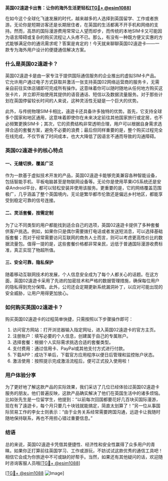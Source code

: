**英国02遠遊卡出售：让你的海外生活更轻松[[TG💪+ @esim1088](https://t.me/s/esim1088)]**

在如今这个全球化飞速发展的时代，越来越多的人选择到英国留学、工作或者旅游。无论你是短期访客还是长期居住者，在英国的生活都离不开手机和网络的支持。然而，高昂的国际漫游费用常常让人望而却步，而传统的本地SIM卡又可能因为语言障碍或复杂的购买流程让人头疼不已。那么，有没有一种既方便又实惠的方式能够满足你的通讯需求呢？答案是肯定的！今天就来聊聊英国02遠遊卡——一款专为海外用户设计的便捷通信解决方案。

### 什么是英国02遠遊卡？

英国02遠遊卡是由一家专注于提供国际通信服务的企业推出的虚拟SIM卡产品。它允许用户通过电子方式获取并激活一张支持英国02网络运营商的服务卡，无需亲自前往实体店铺即可完成所有操作。这意味着你可以随时随地从任何地方购买这张卡片，并立即开始使用其提供的语音通话、短信以及数据流量服务。对于那些计划在英国停留较长时间的人来说，这种灵活性无疑是一个巨大的优势。

此外，与传统物理SIM卡相比，遠遊卡还具备许多独特的优势。首先，它支持全球多个国家和地区通用，这意味着即使你在未来决定前往其他国家旅行或定居，也不必频繁更换SIM卡；其次，它的资费结构非常透明合理，用户可以根据自身需求选择合适的套餐方案，避免不必要的浪费；最后但同样重要的是，整个购买过程完全在线完成，不仅节省了时间成本，也大大降低了因语言不通而导致的沟通障碍。

### 英国02遠遊卡的核心特点

#### 一、无缝切换，覆盖广泛

作为一款基于虚拟技术开发的产品，英国02遠遊卡能够完美兼容各种智能设备，包括智能手机、平板电脑甚至是物联网设备等。无论你是使用苹果iOS系统还是安卓Android平台，都可以轻松安装并使用该服务。更重要的是，它的网络覆盖范围极广，几乎涵盖了整个英国境内，无论是繁华都市伦敦还是偏远乡村地区，都能享受到稳定可靠的信号连接。

#### 二、灵活套餐，按需定制

为了让不同类型的用户都能找到适合自己的选项，英国02遠遊卡提供了多种套餐供客户挑选。例如，如果你只是偶尔需要拨打电话或者发送短消息，可以选择基础版套餐；而对于经常需要访问互联网的商务人士而言，则可以考虑更高性价比的数据流量包。值得一提的是，这些套餐价格都非常亲民，远低于普通国际漫游收费标准，真正实现了物超所值。

#### 三、安全可靠，隐私保护

随着移动互联网技术的发展，个人信息安全成为了每个人都关心的话题。在这方面，英国02遠遊卡采用了先进的加密技术和严格的数据管理措施，确保每位用户的隐私得到充分保障。此外，公司还会定期更新系统漏洞补丁，以应对可能出现的安全威胁，让用户用得更加放心。

### 如何购买英国02遠遊卡？

购买英国02遠遊卡的过程简单快捷，只需按照以下步骤操作即可：

1. 访问官方网站：打开浏览器输入指定网址，进入英国02遠遊卡的官方主页。
2. 注册账户：填写必要的个人信息，创建属于自己的专属账户。
3. 选择套餐：根据个人实际需求挑选合适的套餐类型。
4. 支付费用：通过信用卡、PayPal或其他支付方式进行付款。
5. 下载APP：成功下单后，下载官方应用程序以便日后管理和监控账户状态。
6. 激活使用：按照提示完成激活流程后，便可正式投入使用啦！

### 用户体验分享

为了更好地了解这款产品的实际效果，我们采访了几位已经体验过英国02遠遊卡服务的朋友。他们普遍反映，这款产品确实解决了他们在英国生活中的诸多烦恼。比如张先生是一位留学生，他提到：“以前每次回国都要花好几百块买国际漫游，现在有了遠遊卡，每个月只要几十块钱就能搞定，简直太划算了！”另一位从事国际贸易工作的李女士则表示：“由于业务关系经常需要跨国沟通，远遊卡让我随时随地保持联系，再也不用担心错过重要信息。”

### 结语

总的来说，英国02遠遊卡凭借其便捷性、经济性和安全性赢得了众多用户的青睐。如果你正打算前往英国学习、工作或游玩，不妨试试这款优秀的通信工具吧！相信它会成为你旅途中不可或缺的好帮手。当然，如果还有其他疑问的话，欢迎随时咨询客服人员哦[[TG💪+ @esim1088](https://t.me/s/esim1088)] 

[[TG💪+ @esim1088](https://t.me/s/esim1088) ![Image](https://i.postimg.cc/4NQfJmqS/Snipaste-2025-05-13-00-14-12.png)]